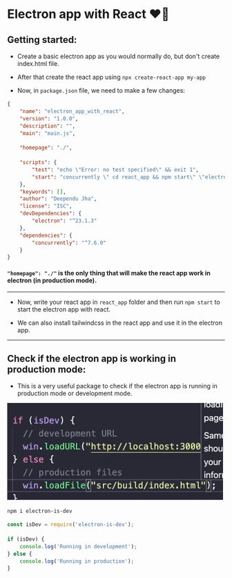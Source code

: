 # Electron app with React ❤️‍🔥

## Getting started:

- Create a basic electron app as you would normally do, but don't create index.html file.
- After that create the react app using `npx create-react-app my-app`

- Now, in `package.json` file, we need to make a few changes:

```json
{
	"name": "electron_app_with_react",
	"version": "1.0.0",
	"description": "",
	"main": "main.js",

	"homepage": "./",

	"scripts": {
		"test": "echo \"Error: no test specified\" && exit 1",
		"start": "concurrently \" cd react_app && npm start\" \"electron .\" "
	},
	"keywords": [],
	"author": "Deependu Jha",
	"license": "ISC",
	"devDependencies": {
		"electron": "^23.1.3"
	},
	"dependencies": {
		"concurrently": "^7.6.0"
	}
}
```

#### `"homepage": "./"` is the only thing that will make the react app work in electron (in production mode).

---

- Now, write your react app in `react_app` folder and then run `npm start` to start the electron app with react.

- We can also install tailwindcss in the react app and use it in the electron app.

---

## Check if the electron app is working in production mode:

- This is a very useful package to check if the electron app is running in production mode or development mode.

![isDev](./assets/isDev.png)
```sh
npm i electron-is-dev
```

```js
const isDev = require('electron-is-dev');

if (isDev) {
	console.log('Running in development');
} else {
	console.log('Running in production');
}
```